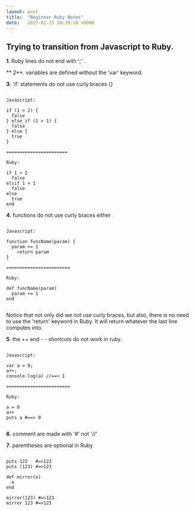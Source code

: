 ```yaml
---
layout: post
title:  "Beginner Ruby Notes"
date:   2017-01-15 20:39:18 +0000
---
```



## Trying to transition from Javascript to Ruby.

**1**. Ruby lines do not end with ';' .

**
2**. variables are defined without the 'var' keyword.


**3**. 'if' statements do not use curly braces {}
```

Javascript:

if (1 > 2) {
  false
} else if (1 > 1) {
  false
} else {
  true
}

=======================

Ruby:

if 1 > 2
  false
elsif 1 > 1
  false
else
  true
end

```


**4**. functions do not use curly braces either

```

Javascript:

function funcName(param) {
  param += 1
	return param
}

========================

Ruby:

def funcName(param)
  param += 1
end
	 
```

Notice that not only did we not use curly braces, but also, there is no need to use the 'return' keyword in Ruby.
It will return whatever the last line computes into.


**5**. the ++ and - - shortcuts do not work in ruby.

```

Javascript:

var a = 0;
a++;
console.log(a) //==> 1

========================

Ruby:

a = 0
a++
puts a #==> 0
 
```



**6**. comment are made with '#' not '//'


**7**. parentheses are optional in Ruby
 
```

puts 123   #=>123
puts (123) #=>123

def mirror(e)
  e
end

mirror(123) #=>123
mirror 123 #=>123	

```





